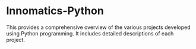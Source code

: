 # Innomatics-Python
This provides a comprehensive overview of the various projects developed using Python programming. It includes detailed descriptions of each project.
